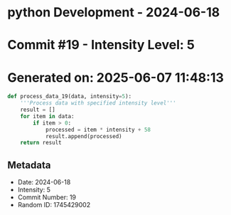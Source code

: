 ﻿# python Development - 2024-06-18
# Commit #19 - Intensity Level: 5
# Generated on: 2025-06-07 11:48:13
```python
def process_data_19(data, intensity=5):
    '''Process data with specified intensity level'''
    result = []
    for item in data:
        if item > 0:
            processed = item * intensity + 58
            result.append(processed)
    return result
```
## Metadata
- Date: 2024-06-18
- Intensity: 5
- Commit Number: 19
- Random ID: 1745429002
